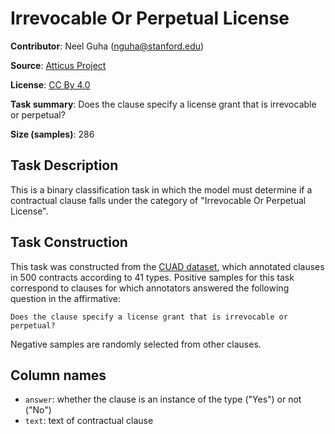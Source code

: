 # Irrevocable Or Perpetual License

**Contributor**: Neel Guha (nguha@stanford.edu)

**Source**: [Atticus Project](https://www.atticusprojectai.org/cuad>)

**License**: [CC By 4.0](https://creativecommons.org/licenses/by/4.0/)

**Task summary**: Does the clause specify a license grant that is irrevocable or perpetual?

**Size (samples)**: 286

## Task Description

This is a binary classification task in which the model must determine if a contractual clause falls under the category of "Irrevocable Or Perpetual License".

## Task Construction

This task was constructed from the [CUAD dataset](https://www.atticusprojectai.org/cuad), which annotated clauses in 500 contracts according to 41 types. Positive samples for this task correspond to clauses for which annotators answered the following question in the affirmative:

```text
Does the clause specify a license grant that is irrevocable or perpetual?
```

Negative samples are randomly selected from other clauses.

## Column names

- `answer`: whether the clause is an instance of the type ("Yes") or not ("No")
- `text`: text of contractual clause